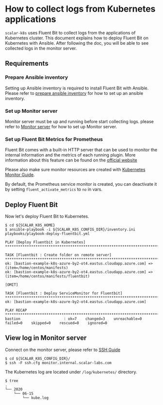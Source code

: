 # How to collect logs from Kubernetes applications

`scalar-k8s` uses Fluent Bit to collect logs from the applications of Kubernetes cluster. This document explains how to deploy Fluent Bit on Kubernetes with Ansible. After following the doc, you will be able to see collected logs in the monitor server.

## Requirements

### Prepare Ansible inventory

Setting up Ansible inventory is required to install Fluent Bit with Ansible. Please refer to [prepare ansible inventory](./PrepareBastionTool.md#prepare-ansible-inventory) for how to set up an ansible inventory.

### Set up Monitor server

Monitor server must be up and running before start collecting logs.
please refer to [Monitor server](https://github.com/scalar-labs/scalar-terraform/blob/master/examples/azure/README.md#create-monitor-resources) for how to set up Monitor server.

### Set up Fluent Bit Metrics for Prometheus

Fluent Bit comes with a built-in HTTP server that can be used to monitor the internal information and the metrics of each running plugin. More information about this feature can be found on the [official website](https://docs.fluentbit.io/manual/administration/monitoring)

Please also make sure monitor resources are created with [Kubernetes Monitor Guide](./KubernetesMonitorGuide.md).

By default, the Prometheus service monitor is created, you can deactivate it by setting `fluent_activate_metrics` to `no` in vars.

## Deploy Fluent Bit

Now let's deploy Fluent Bit to Kubernetes.

```console
$ cd ${SCALAR_K8S_HOME}
$ ansible-playbook -i ${SCALAR_K8S_CONFIG_DIR}/inventory.ini playbooks/playbook-deploy-fluentbit.yml

PLAY [Deploy Fluentbit in Kubernetes] *************************************************************************************************************************************************************************

TASK [Fluentbit : Create folder on remote server] *************************************************************************************************************************************************************
ok: [bastion-example-k8s-azure-by2-ot4.eastus.cloudapp.azure.com] => (item=/home/centos/manifests)
ok: [bastion-example-k8s-azure-by2-ot4.eastus.cloudapp.azure.com] => (item=/home/centos/manifests/fluentbit)

[OMIT]

TASK [Fluentbit : Deploy ServiceMonitor for Fluentbit] *******************************************************************************************************************************************************
ok: [bastion-example-k8s-azure-by2-ot4.eastus.cloudapp.azure.com]

PLAY RECAP ****************************************************************************************************************************************************************************************************
bastion                    : ok=7    changed=3    unreachable=0    failed=0    skipped=0    rescued=0    ignored=0
```

## View log in Monitor server

Connect on the monitor server, please refer to [SSH Guide](https://github.com/scalar-labs/scalar-terraform/blob/master/docs/SSHGuide.md)

```console
$ cd ${SCALAR_K8S_CONFIG_DIR}/
$ ssh -F ssh.cfg monitor.internal.scalar-labs.com
```

The Kubernetes log are located under `/log/kubernetes/` directory.

```console
$ tree
.
└── 2020
    └── 06-15
        └── kube.log
```

